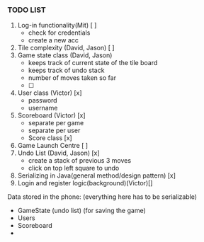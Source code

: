 ### TODO LIST
1. Log-in functionality(Mit) [ ]
    - check for credentials
    - create a new acc
2. Tile complexity (David, Jason) [ ]
3. Game state class (David, Jason)
    - keeps track of current state of the tile board
    - keeps track of undo stack
    - number of moves taken so far
    - [ ]
4. User class (Victor) [x]
    - password
    - username
5. Scoreboard (Victor) [x]
    - separate per game
    - separate per user
    - Score class [x]
6. Game Launch Centre [ ]
7. Undo List (David, Jason) [x]
    - create a stack of previous 3 moves
    - click on top left square to undo
8. Serializing in Java(general method/design pattern) [x]
9. Login and register logic(background)(Victor)[]


Data stored in the phone: (everything here has to be serializable)
- GameState (undo list)  (for saving the game)
- Users
- Scoreboard
-

